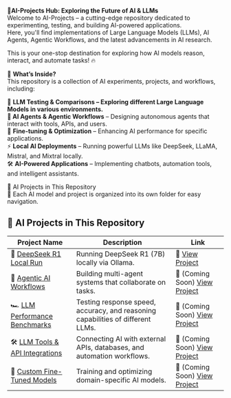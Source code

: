 🚀**AI-Projects Hub: Exploring the Future of AI & LLMs**  
Welcome to AI-Projects – a cutting-edge repository dedicated to experimenting, testing, and building AI-powered applications.  
Here, you'll find implementations of Large Language Models (LLMs), AI Agents, Agentic Workflows, and the latest advancements in AI research.  

This is your one-stop destination for exploring how AI models reason, interact, and automate tasks! 🔥  

📌 **What’s Inside?**  
This repository is a collection of AI experiments, projects, and workflows, including:  

🧠 **LLM Testing & Comparisons **– Exploring different Large Language Models in various environments.  
🤖** AI Agents & Agentic Workflows** – Designing autonomous agents that interact with tools, APIs, and users.  
🚀 **Fine-tuning & Optimization** – Enhancing AI performance for specific applications.  
⚡ **Local AI Deployments** – Running powerful LLMs like DeepSeek, LLaMA, Mistral, and Mixtral locally.  
🛠️ **AI-Powered Applications** – Implementing chatbots, automation tools, and intelligent assistants.  


🔗 AI Projects in This Repository  
📂 Each AI model and project is organized into its own folder for easy navigation.  

## 🔗 AI Projects in This Repository

| Project Name | Description | Link |
|-------------|-------------|------|
| 🦾 [DeepSeek R1 Local Run](https://github.com/ParvezAlam-AI/AI-Projects/tree/main/DeepSeek-R1-Chatbot) | Running DeepSeek R1 (7B) locally via Ollama. | 🔗  [View Project](https://github.com/ParvezAlam-AI/AI-Projects/tree/main/DeepSeek-R1-Chatbot) |
| 🤖 [Agentic AI Workflows](https://github.com/ParvezAlam-AI/AI-Projects/tree/main/Agentic-AI) | Building multi-agent systems that collaborate on tasks. | 🔗 (Coming Soon) [View Project](https://github.com/ParvezAlam-AI/AI-Projects/tree/main/Agentic-AI) |
| 🏎️ [LLM Performance Benchmarks](https://github.com/ParvezAlam-AI/AI-Projects/tree/main/LLM-Benchmarks) | Testing response speed, accuracy, and reasoning capabilities of different LLMs. | 🔗 (Coming Soon) [View Project](https://github.com/ParvezAlam-AI/AI-Projects/tree/main/LLM-Benchmarks) |
| 🛠 [LLM Tools & API Integrations](https://github.com/ParvezAlam-AI/AI-Projects/tree/main/AI-Tools) | Connecting AI with external APIs, databases, and automation workflows. | 🔗 (Coming Soon) [View Project](https://github.com/ParvezAlam-AI/AI-Projects/tree/main/AI-Tools) |
| 📝 [Custom Fine-Tuned Models](https://github.com/ParvezAlam-AI/AI-Projects/tree/main/Fine-Tuning) | Training and optimizing domain-specific AI models. | 🔗 (Coming Soon) [View Project](https://github.com/ParvezAlam-AI/AI-Projects/tree/main/Fine-Tuning) |
